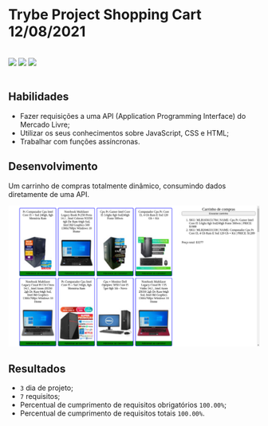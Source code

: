 # Trybe Project Shopping Cart 12/08/2021
<br>
<div style="display: inline_block">
  <img src="https://img.shields.io/badge/css3-0D1117?style=for-the-badge&logo=css3&logoColor=1572B6&logoWidth=20"/>
  <img src="https://img.shields.io/badge/html5-0D1117?style=for-the-badge&logo=html5&logoColor=E34F26&logoWidth=20"/>
  <img src="https://img.shields.io/badge/javascript-0D1117?style=for-the-badge&logo=javascript&logoColor=F7DF1E&logoWidth=20"/>
</div>
<br>

## Habilidades

- Fazer requisições a uma API (Application Programming Interface) do Mercado Livre;
- Utilizar os seus conhecimentos sobre JavaScript, CSS e HTML;
- Trabalhar com funções assíncronas.

## Desenvolvimento
Um carrinho de compras totalmente dinâmico, consumindo dados diretamente de uma API.

![Imagem do site desenvolvido](./readme/images/shopping-cart-site.png "Site")

## Resultados

- `3` dia de projeto;
- `7` requisitos;
- Percentual de cumprimento de requisitos obrigatórios `100.00%`;
- Percentual de cumprimento de requisitos totais `100.00%`.

